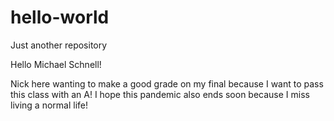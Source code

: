 # hello-world
Just another repository

Hello Michael Schnell!

Nick here wanting to make a good grade on my final because I want to pass this class with an A! I hope this pandemic also ends soon because I miss living a normal life!
